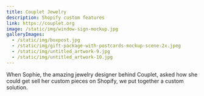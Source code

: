 ```yaml
---
title: Couplet Jewelry
description: Shopify custom features
link: https://couplet.org
image: /static/img/window-sign-mockup.jpg
galleryImages:
  - /static/img/boxpost.jpg
  - /static/img/gift-package-with-postcards-mockup-scene-2x.jpeg
  - /static/img/untitled_artwork-9.jpg
  - /static/img/untitled_artwork-10.jpg
---
```



When Sophie, the amazing jewelry designer behind Couplet, asked how she could get sell her custom pieces on Shopify, we put together a custom solution. 